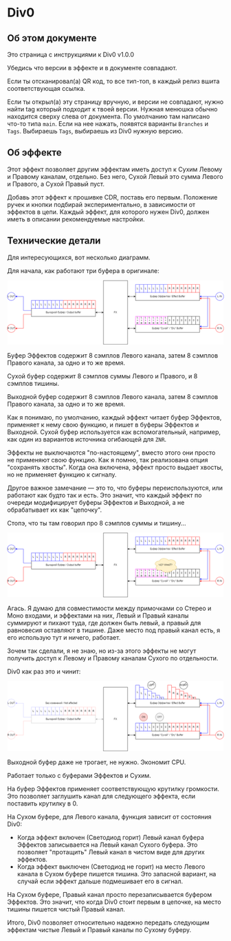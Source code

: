 # Div0
## Об этом документе
Это страница с инструкциями к Div0 v1.0.0

Убедись что версии в эффекте и в документе совпадают.

Если ты отсканировал(а) QR код, то все тип-топ, в каждый релиз вшита соответствующая ссылка.

Если ты открыл(а) эту страницу вручную, и версии не совпадают, нужно найти tag который подходит к твоей версии. Нужная менюшка обычно находится сверху слева от документа. По умолчанию там написано что-то типа `main`. Если на нее нажать, появятся варианты `Branches` и `Tags`. Выбираешь `Tags`, выбираешь из Div0 нужную версию.

## Об эффекте
Этот эффект позволяет другим эффектам иметь доступ к Сухим Левому и Правому каналам, отдельно. Без него, Сухой Левый это сумма Левого и Правого, а Сухой Правый пуст.

Добавь этот эффект к прошивке CDR, поставь его первым. Положение ручек и кнопки подбирай экспериментально, в зависимости от эффектов в цепи. Каждый эффект, для которого нужен Div0, должен иметь в описании рекомендуемые настройки.

## Технические детали
Для интересующихся, вот несколько диаграмм.

Для начала, как работают три буфера в оригинале:

<img src="base.png">

Буфер Эффектов содержит 8 сэмплов Левого канала, затем 8 сэмплов Правого канала, за одно и то же время.

Сухой буфер содержит 8 сэмплов суммы Левого и Правого, и 8 сэмплов тишины.

Выходной буфер содержит 8 сэмплов Левого канала, затем 8 сэмплов Правого канала, за одно и то же время.

Как я понимаю, по умолчанию, каждый эффект читает буфер Эффектов, применяет к нему свою функцию, и пишет в буферы Эффектов и Выходной. Сухой буфер используется как вспомогательный, например, как один из вариантов источника огибающей для `ZNR`.

Эффекты не выключаются "по-настоящему", вместо этого они просто не применяют свою функцию. Как я помню, так реализована опция "сохранять хвосты". Когда она включена, эффект просто выдает хвосты, но не применяет функцию к сигналу.

Другое важное замечание — это то, что буферы переиспользуются, или работают как будто так и есть. Это значит, что каждый эффект по очереди модифицирует буферы Эффектов и Выходной, а не обрабатывает их как "цепочку".

Стопэ, что ты там говорил про 8 сэмплов суммы и тишину...

<img src="question.png">

Агась. Я думаю для совместимости между примочками со Стерео и Моно входами, и эффектами на них, Левый и Правый каналы суммируют и пихают туда, где должен быть левый, а правый для равновесия оставляют в тишине. Даже место под правый канал есть, я его использую тут и ничего, работает.

Зочем так сделали, я не знаю, но из-за этого эффекты не могут получить доступ к Левому и Правому каналам Сухого по отдельности.

Div0 как раз это и чинит:

<img src="div0.png">

Выходной буфер даже не трогает, не нужно. Экономит CPU.

Работает только с буферами Эффектов и Сухим.

На буфер Эффектов применяет соответствующую крутилку громкости. Это позволяет заглушить канал для следующего эффекта, если поставить крутилку в 0.

На Сухом буфере, для Левого канала, функция зависит от состояния Div0:
  * Когда эффект включен (Светодиод горит) Левый канал буфера Эффектов записывается на Левый канал Сухого буфера. Это позволяет "протащить" Левый канал в чистом виде для других эффектов.
  * Когда эффект выключен (Светодиод не горит) на место Левого канала в Сухом буфере пишется тишина. Это запасной вариант, на случай если эффект дальше подмешивает его в сигнал.

На Сухом буфере, Правый канал просто перезаписывается буфером Эффектов. Это значит, что когда  Div0 стоит первым в цепочке, на место тишины пишется чистый Правый канал.

Итого, Div0 позволяет относительно надежно передать следующим эффектам чистые Левый и Правый каналы по Сухому буферу.
